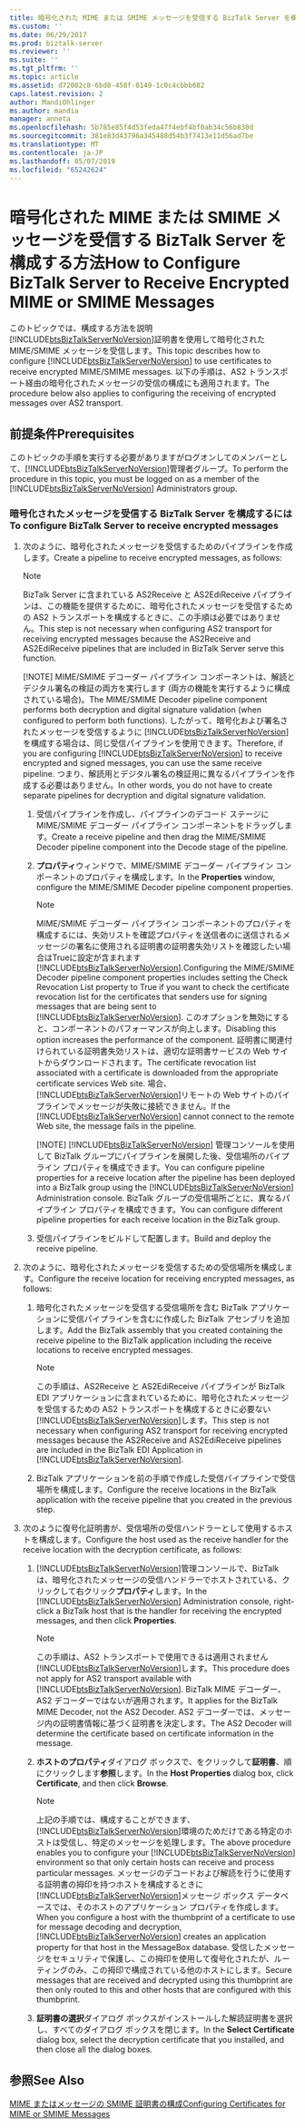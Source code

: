 ```yaml
---
title: 暗号化された MIME または SMIME メッセージを受信する BizTalk Server を構成する方法 |Microsoft Docs
ms.custom: ''
ms.date: 06/29/2017
ms.prod: biztalk-server
ms.reviewer: ''
ms.suite: ''
ms.tgt_pltfrm: ''
ms.topic: article
ms.assetid: d72002c8-6bd8-458f-8149-1c0c4cbbb682
caps.latest.revision: 2
author: MandiOhlinger
ms.author: mandia
manager: anneta
ms.openlocfilehash: 5b785e85f4d53feda47f4ebf4bf0ab34c56b830d
ms.sourcegitcommit: 381e83d43796a345488d54b3f7413e11d56ad7be
ms.translationtype: MT
ms.contentlocale: ja-JP
ms.lasthandoff: 05/07/2019
ms.locfileid: "65242624"
---
```

# <a name="how-to-configure-biztalk-server-to-receive-encrypted-mime-or-smime-messages"></a><span data-ttu-id="ed343-102">暗号化された MIME または SMIME メッセージを受信する BizTalk Server を構成する方法</span><span class="sxs-lookup"><span data-stu-id="ed343-102">How to Configure BizTalk Server to Receive Encrypted MIME or SMIME Messages</span></span>
<span data-ttu-id="ed343-103">このトピックでは、構成する方法を説明[!INCLUDE[btsBizTalkServerNoVersion](../includes/btsbiztalkservernoversion-md.md)]証明書を使用して暗号化された MIME/SMIME メッセージを受信します。</span><span class="sxs-lookup"><span data-stu-id="ed343-103">This topic describes how to configure [!INCLUDE[btsBizTalkServerNoVersion](../includes/btsbiztalkservernoversion-md.md)] to use certificates to receive encrypted MIME/SMIME messages.</span></span> <span data-ttu-id="ed343-104">以下の手順は、AS2 トランスポート経由の暗号化されたメッセージの受信の構成にも適用されます。</span><span class="sxs-lookup"><span data-stu-id="ed343-104">The procedure below also applies to configuring the receiving of encrypted messages over AS2 transport.</span></span>  
  
## <a name="prerequisites"></a><span data-ttu-id="ed343-105">前提条件</span><span class="sxs-lookup"><span data-stu-id="ed343-105">Prerequisites</span></span>  
 <span data-ttu-id="ed343-106">このトピックの手順を実行する必要がありますがログオンしてのメンバーとして、[!INCLUDE[btsBizTalkServerNoVersion](../includes/btsbiztalkservernoversion-md.md)]管理者グループ。</span><span class="sxs-lookup"><span data-stu-id="ed343-106">To perform the procedure in this topic, you must be logged on as a member of the [!INCLUDE[btsBizTalkServerNoVersion](../includes/btsbiztalkservernoversion-md.md)] Administrators group.</span></span>  
  
### <a name="to-configure-biztalk-server-to-receive-encrypted-messages"></a><span data-ttu-id="ed343-107">暗号化されたメッセージを受信する BizTalk Server を構成するには</span><span class="sxs-lookup"><span data-stu-id="ed343-107">To configure BizTalk Server to receive encrypted messages</span></span>  
  
1. <span data-ttu-id="ed343-108">次のように、暗号化されたメッセージを受信するためのパイプラインを作成します。</span><span class="sxs-lookup"><span data-stu-id="ed343-108">Create a pipeline to receive encrypted messages, as follows:</span></span>  
  
   > [!NOTE]
   >  <span data-ttu-id="ed343-109">BizTalk Server に含まれている AS2Receive と AS2EdiReceive パイプラインは、この機能を提供するために、暗号化されたメッセージを受信するための AS2 トランスポートを構成するときに、この手順は必要ではありません。</span><span class="sxs-lookup"><span data-stu-id="ed343-109">This step is not necessary when configuring AS2 transport for receiving encrypted messages because the AS2Receive and AS2EdiReceive pipelines that are included in BizTalk Server serve this function.</span></span>  
   > 
   > [!NOTE]
   >  <span data-ttu-id="ed343-110">MIME/SMIME デコーダー パイプライン コンポーネントは、解読とデジタル署名の検証の両方を実行します (両方の機能を実行するように構成されている場合)。</span><span class="sxs-lookup"><span data-stu-id="ed343-110">The MIME/SMIME Decoder pipeline component performs both decryption and digital signature validation (when configured to perform both functions).</span></span> <span data-ttu-id="ed343-111">したがって、暗号化および署名されたメッセージを受信するように [!INCLUDE[btsBizTalkServerNoVersion](../includes/btsbiztalkservernoversion-md.md)] を構成する場合は、同じ受信パイプラインを使用できます。</span><span class="sxs-lookup"><span data-stu-id="ed343-111">Therefore, if you are configuring [!INCLUDE[btsBizTalkServerNoVersion](../includes/btsbiztalkservernoversion-md.md)] to receive encrypted and signed messages, you can use the same receive pipeline.</span></span> <span data-ttu-id="ed343-112">つまり、解読用とデジタル署名の検証用に異なるパイプラインを作成する必要はありません。</span><span class="sxs-lookup"><span data-stu-id="ed343-112">In other words, you do not have to create separate pipelines for decryption and digital signature validation.</span></span>  
  
   1. <span data-ttu-id="ed343-113">受信パイプラインを作成し、パイプラインのデコード ステージに MIME/SMIME デコーダー パイプライン コンポーネントをドラッグします。</span><span class="sxs-lookup"><span data-stu-id="ed343-113">Create a receive pipeline and then drag the MIME/SMIME Decoder pipeline component into the Decode stage of the pipeline.</span></span>  
  
   2. <span data-ttu-id="ed343-114">**プロパティ**ウィンドウで、MIME/SMIME デコーダー パイプライン コンポーネントのプロパティを構成します。</span><span class="sxs-lookup"><span data-stu-id="ed343-114">In the **Properties** window, configure the MIME/SMIME Decoder pipeline component properties.</span></span>  
  
      > [!NOTE]
      >  <span data-ttu-id="ed343-115">MIME/SMIME デコーダー パイプライン コンポーネントのプロパティを構成するには、失効リストを確認プロパティを送信者のに送信されるメッセージの署名に使用される証明書の証明書失効リストを確認したい場合はTrueに設定が含まれます[!INCLUDE[btsBizTalkServerNoVersion](../includes/btsbiztalkservernoversion-md.md)].</span><span class="sxs-lookup"><span data-stu-id="ed343-115">Configuring the MIME/SMIME Decoder pipeline component properties includes setting the Check Revocation List property to True if you want to check the certificate revocation list for the certificates that senders use for signing messages that are being sent to [!INCLUDE[btsBizTalkServerNoVersion](../includes/btsbiztalkservernoversion-md.md)].</span></span> <span data-ttu-id="ed343-116">このオプションを無効にすると、コンポーネントのパフォーマンスが向上します。</span><span class="sxs-lookup"><span data-stu-id="ed343-116">Disabling this option increases the performance of the component.</span></span> <span data-ttu-id="ed343-117">証明書に関連付けられている証明書失効リストは、適切な証明書サービスの Web サイトからダウンロードされます。</span><span class="sxs-lookup"><span data-stu-id="ed343-117">The certificate revocation list associated with a certificate is downloaded from the appropriate certificate services Web site.</span></span> <span data-ttu-id="ed343-118">場合、[!INCLUDE[btsBizTalkServerNoVersion](../includes/btsbiztalkservernoversion-md.md)]リモートの Web サイトのパイプラインでメッセージが失敗に接続できません。</span><span class="sxs-lookup"><span data-stu-id="ed343-118">If the [!INCLUDE[btsBizTalkServerNoVersion](../includes/btsbiztalkservernoversion-md.md)] cannot connect to the remote Web site, the message fails in the pipeline.</span></span>  
      > 
      > [!NOTE]
      >  <span data-ttu-id="ed343-119">[!INCLUDE[btsBizTalkServerNoVersion](../includes/btsbiztalkservernoversion-md.md)] 管理コンソールを使用して BizTalk グループにパイプラインを展開した後、受信場所のパイプライン プロパティを構成できます。</span><span class="sxs-lookup"><span data-stu-id="ed343-119">You can configure pipeline properties for a receive location after the pipeline has been deployed into a BizTalk group using the [!INCLUDE[btsBizTalkServerNoVersion](../includes/btsbiztalkservernoversion-md.md)] Administration console.</span></span> <span data-ttu-id="ed343-120">BizTalk グループの受信場所ごとに、異なるパイプライン プロパティを構成できます。</span><span class="sxs-lookup"><span data-stu-id="ed343-120">You can configure different pipeline properties for each receive location in the BizTalk group.</span></span>  
  
   3. <span data-ttu-id="ed343-121">受信パイプラインをビルドして配置します。</span><span class="sxs-lookup"><span data-stu-id="ed343-121">Build and deploy the receive pipeline.</span></span>  
  
2. <span data-ttu-id="ed343-122">次のように、暗号化されたメッセージを受信するための受信場所を構成します。</span><span class="sxs-lookup"><span data-stu-id="ed343-122">Configure the receive location for receiving encrypted messages, as follows:</span></span>  
  
   1. <span data-ttu-id="ed343-123">暗号化されたメッセージを受信する受信場所を含む BizTalk アプリケーションに受信パイプラインを含むに作成した BizTalk アセンブリを追加します。</span><span class="sxs-lookup"><span data-stu-id="ed343-123">Add the BizTalk assembly that you created containing the receive pipeline to the BizTalk application including the receive locations to receive encrypted messages.</span></span>  
  
      > [!NOTE]
      >  <span data-ttu-id="ed343-124">この手順は、AS2Receive と AS2EdiReceive パイプラインが BizTalk EDI アプリケーションに含まれているために、暗号化されたメッセージを受信するための AS2 トランスポートを構成するときに必要ない[!INCLUDE[btsBizTalkServerNoVersion](../includes/btsbiztalkservernoversion-md.md)]します。</span><span class="sxs-lookup"><span data-stu-id="ed343-124">This step is not necessary when configuring AS2 transport for receiving encrypted messages because the AS2Receive and AS2EdiReceive pipelines are included in the BizTalk EDI Application in [!INCLUDE[btsBizTalkServerNoVersion](../includes/btsbiztalkservernoversion-md.md)].</span></span>  
  
   2. <span data-ttu-id="ed343-125">BizTalk アプリケーションを前の手順で作成した受信パイプラインで受信場所を構成します。</span><span class="sxs-lookup"><span data-stu-id="ed343-125">Configure the receive locations in the BizTalk application with the receive pipeline that you created in the previous step.</span></span>  
  
3. <span data-ttu-id="ed343-126">次のように復号化証明書が、受信場所の受信ハンドラーとして使用するホストを構成します。</span><span class="sxs-lookup"><span data-stu-id="ed343-126">Configure the host used as the receive handler for the receive location with the decryption certificate, as follows:</span></span>  
  
   1. <span data-ttu-id="ed343-127">[!INCLUDE[btsBizTalkServerNoVersion](../includes/btsbiztalkservernoversion-md.md)]管理コンソールで、BizTalk は、暗号化されたメッセージの受信ハンドラーでホストされている、クリックして右クリック**プロパティ**します。</span><span class="sxs-lookup"><span data-stu-id="ed343-127">In the [!INCLUDE[btsBizTalkServerNoVersion](../includes/btsbiztalkservernoversion-md.md)] Administration console, right-click a BizTalk host that is the handler for receiving the encrypted messages, and then click **Properties**.</span></span>  
  
      > [!NOTE]
      >  <span data-ttu-id="ed343-128">この手順は、AS2 トランスポートで使用できるは適用されません[!INCLUDE[btsBizTalkServerNoVersion](../includes/btsbiztalkservernoversion-md.md)]します。</span><span class="sxs-lookup"><span data-stu-id="ed343-128">This procedure does not apply for AS2 transport available with [!INCLUDE[btsBizTalkServerNoVersion](../includes/btsbiztalkservernoversion-md.md)].</span></span> <span data-ttu-id="ed343-129">BizTalk MIME デコーダー、AS2 デコーダーではないが適用されます。</span><span class="sxs-lookup"><span data-stu-id="ed343-129">It applies for the BizTalk MIME Decoder, not the AS2 Decoder.</span></span> <span data-ttu-id="ed343-130">AS2 デコーダーでは、メッセージ内の証明書情報に基づく証明書を決定します。</span><span class="sxs-lookup"><span data-stu-id="ed343-130">The AS2 Decoder will determine the certificate based on certificate information in the message.</span></span>  
  
   2. <span data-ttu-id="ed343-131">**ホストのプロパティ**ダイアログ ボックスで、をクリックして**証明書**、順にクリックします**参照**します。</span><span class="sxs-lookup"><span data-stu-id="ed343-131">In the **Host Properties** dialog box, click **Certificate**, and then click **Browse**.</span></span>  
  
      > [!NOTE]
      >  <span data-ttu-id="ed343-132">上記の手順では、構成することができます、[!INCLUDE[btsBizTalkServerNoVersion](../includes/btsbiztalkservernoversion-md.md)]環境のためだけである特定のホストは受信し、特定のメッセージを処理します。</span><span class="sxs-lookup"><span data-stu-id="ed343-132">The above procedure enables you to configure your [!INCLUDE[btsBizTalkServerNoVersion](../includes/btsbiztalkservernoversion-md.md)] environment so that only certain hosts can receive and process particular messages.</span></span> <span data-ttu-id="ed343-133">メッセージのデコードおよび解読を行うに使用する証明書の拇印を持つホストを構成するときに[!INCLUDE[btsBizTalkServerNoVersion](../includes/btsbiztalkservernoversion-md.md)]メッセージ ボックス データベースでは、そのホストのアプリケーション プロパティを作成します。</span><span class="sxs-lookup"><span data-stu-id="ed343-133">When you configure a host with the thumbprint of a certificate to use for message decoding and decryption, [!INCLUDE[btsBizTalkServerNoVersion](../includes/btsbiztalkservernoversion-md.md)] creates an application property for that host in the MessageBox database.</span></span> <span data-ttu-id="ed343-134">受信したメッセージをセキュリティで保護し、この拇印を使用して復号化されたが、ルーティングのみ、この拇印で構成されている他のホストにします。</span><span class="sxs-lookup"><span data-stu-id="ed343-134">Secure messages that are received and decrypted using this thumbprint are then only routed to this and other hosts that are configured with this thumbprint.</span></span>  
  
   3. <span data-ttu-id="ed343-135">**証明書の選択**ダイアログ ボックスがインストールした解読証明書を選択し、すべてのダイアログ ボックスを閉じます。</span><span class="sxs-lookup"><span data-stu-id="ed343-135">In the **Select Certificate** dialog box, select the decryption certificate that you installed, and then close all the dialog boxes.</span></span>  
  
## <a name="see-also"></a><span data-ttu-id="ed343-136">参照</span><span class="sxs-lookup"><span data-stu-id="ed343-136">See Also</span></span>  
 [<span data-ttu-id="ed343-137">MIME またはメッセージの SMIME 証明書の構成</span><span class="sxs-lookup"><span data-stu-id="ed343-137">Configuring Certificates for MIME or SMIME Messages</span></span>](../technical-guides/configuring-certificates-for-mime-or-smime-messages.md)